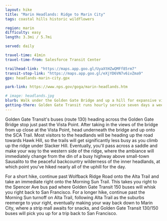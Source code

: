 ```yaml
---
layout: hike
title: "Marin Headlands: Ridge to Marin City"
tags: coastal hills historic wildflowers

region: marin
difficulty: easy
length: 3.3mi / 5.7mi 

served: daily

travel-time: 41min
travel-time-from: Salesforce Transit Center

trailhead-link: "https://maps.app.goo.gl/UyaXtHZwQMFf85rm7"
transit-stop-link: "https://maps.app.goo.gl/eXjYD6VN7v6ivZma9"
gpx: headlands-marin-city.gpx

park-link: https://www.nps.gov/goga/marin-headlands.htm

# image: headlands.jpg
blurb: Walk under the Golden Gate Bridge and up a hill for expansive views of the bridge, San Francisco, and the town of Sausalito.
getting-there: Golden Gate Transit runs hourly service seven days a week northbound from San Francisco to the Golden Gate Bridge bus stop on <a href="https://www.goldengate.org/bus/route-schedule/san-rafael-san-francisco-130/">Route 130</a>. To get back, catch the hourly <a href="https://www.goldengate.org/bus/route-schedule/san-rafael-san-francisco-150/">Route 150</a> at the Spencer Ave bus pad (3.3mi hike) or either of the half-hourly 130/150 buses at Marin City (5.7mi hike).
---
```


Golden Gate Transit's buses (route 130) heading across the Golden Gate Bridge stop just past the Vista Point. After taking in the views of the bridge from up close at the Vista Point, head underneath the bridge and up onto the SCA Trail. Most visitors to the headlands will be heading up the road towards Hawk Hill, so the trails will get significantly less busy as you climb up the ridge under Slacker Hill. Eventually, you'll pass across a saddle and make your way to the western side of the ridge, where the ambiance will immediately change from the din of a busy highway above small-town Sausalito to the peaceful backcountry wilderness of the inner headlands, at which point you've hiked nearly all of the uphill for the day.

For a short hike, continue past Wolfback Ridge Road onto the Alta Trail and take an immediate right onto the Morning Sun Trail. This takes you right to the Spencer Ave bus pad where Golden Gate Transit 150 buses will whisk you right back to San Francisco. For a longer hike, continue past the Morning Sun turnoff on Alta Trail, following Alta Trail as the suburbs reemerge to your right, eventually making your way back down to Marin City, where a strip mall awaits for snacks, and Golden Gate Transit 130/150 buses will pick you up for a trip back to San Francisco.